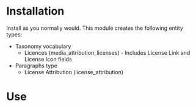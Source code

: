 # Installation

Install as you normally would. This module creates the following entity types:

  * Taxonomy vocabulary
    * Licences (media_attribution_licenses) - Includes License Link and License Icon fields
  * Paragraphs type
    * License Attribution (license_attribution)
    
# Use

